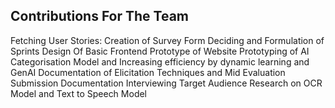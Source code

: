 ## Contributions For The Team


Fetching User Stories:
Creation of Survey Form
Deciding and Formulation of Sprints
Design Of Basic Frontend Prototype of Website
Prototyping of AI Categorisation Model and Increasing efficiency by dynamic learning and GenAI
Documentation of Elicitation Techniques and Mid Evaluation Submission Documentation
Interviewing Target Audience
Research on OCR Model and Text to Speech Model
